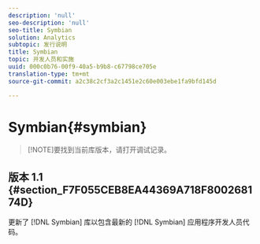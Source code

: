 ```yaml
---
description: 'null'
seo-description: 'null'
seo-title: Symbian
solution: Analytics
subtopic: 发行说明
title: Symbian
topic: 开发人员和实施
uuid: 000c0b76-00f9-40a5-b9b8-c67798ce705e
translation-type: tm+mt
source-git-commit: a2c38c2cf3a2c1451e2c60e003ebe1fa9bfd145d

---
```



# Symbian{#symbian}

> [!NOTE]要找到当前库版本，请打开调试记录。

## 版本 1.1 {#section_F7F055CEB8EA44369A718F800268174D}

更新了 [!DNL Symbian] 库以包含最新的 [!DNL Symbian] 应用程序开发人员代码。
